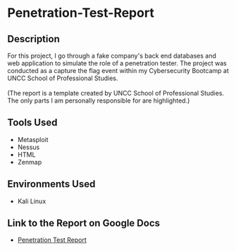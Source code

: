 # Penetration-Test-Report

## Description
For this project, I go through a fake company's back end databases and web application to simulate the role of a penetration tester. The project was conducted as a capture the flag event within my Cybersecurity Bootcamp at UNCC School of Professional Studies. <br><br>
(The report is a template created by UNCC School of Professional Studies. The only parts I am personally responsible for are highlighted.)

## Tools Used
* Metasploit
* Nessus
* HTML
* Zenmap

## Environments Used
* Kali Linux

## Link to the Report on Google Docs
* <a href="https://docs.google.com/document/d/1kgM6go8WqhInGY_2VQjpT8pr1VZ84jEyIdTcZOWrLQU/edit"> Penetration Test Report </a>
